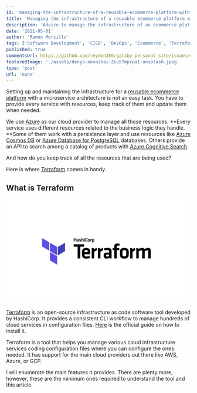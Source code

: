 ```yaml
---
id: 'managing-the-infrastructure-of-a-reusable-ecommerce-platform-with-terraform'
title: 'Managing the infrastructure of a reusable ecommerce platform with Terraform'
description: 'Advice to manage the infrastructure of an ecommerce platform in Azure with Terraform.'
date: '2021-05-01'
author: 'Ramón Morcillo'
tags: ['Software Development', 'CICD', 'DevOps', 'Ecommerce', 'Terraform']
published: true
commentsUrl: https://github.com/reymon359/gatsby-personal-site/issues/460
featuredImage: './assets/denys-nevozhai-Zeu57mprpaI-unsplash.jpeg'
type: 'post'
url: 'none'
---
```


Setting up and maintaining the infrastructure for a [reusable ecommerce platform](https://ramonmorcillo.com/developing-a-reusable-ecommerce-platform/) with a microservice architecture is not an easy task. You have to provide every service with resources, keep track of them and update them when needed.

We use [Azure](https://azure.microsoft.com/en-us/) as our cloud provider to manage all those resources. **Every service uses different resources related to the business logic they handle. **Some of them work with a persistence layer and use resources like [Azure Cosmos DB](https://azure.microsoft.com/en-us/services/cosmos-db/) or [Azure Database for PostgreSQL](https://azure.microsoft.com/en-us/services/postgresql/) databases. Others provide an API to search among a catalog of products with [Azure Cognitive Search](https://azure.microsoft.com/en-us/services/search/).

And how do you keep track of all the resources that are being used?

Here is where [Terraform](https://www.terraform.io/) comes in handy.

## What is Terraform

![Terraform logo by HashiCorp](./assets/hashicorp_terraform_logo.png)

[Terraform](https://www.terraform.io/) is an open-source infrastructure as code software tool developed by HashiCorp. It provides a consistent CLI workflow to manage hundreds of cloud services in configuration files. [Here](https://learn.hashicorp.com/tutorials/terraform/install-cli) is the official guide on how to install it.

Terraform is a tool that helps you manage various cloud infrastructure services coding configuration files where you can configure the ones needed. It has support for the main cloud providers out there like AWS, Azure, or GCP.

I will enumerate the main features it provides. There are plenty more, however, these are the minimum ones required to understand the tool and this article.
